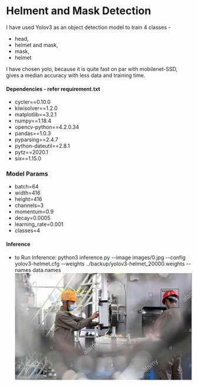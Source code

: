 # Helment and Mask Detection

I have used Yolov3 as an object detection model to train 4 classes - 

* head,
* helmet and mask,
* mask,
* helmet

I have chosen yolo, because it is quite fast on par with mobilenet-SSD, 
gives a median accuracy with less data and training time.

#### Dependencies - refer requirement.txt
* cycler==0.10.0
* kiwisolver==1.2.0
* matplotlib==3.2.1
* numpy==1.18.4
* opencv-python==4.2.0.34
* pandas==1.0.3
* pyparsing==2.4.7
* python-dateutil==2.8.1
* pytz==2020.1
* six==1.15.0

### Model Params
 * batch=64
 * width=416
 * height=416
 * channels=3 
 * momentum=0.9
 * decay=0.0005
 * learning_rate=0.001
 * classes=4

#### Inference
* to Run Inference: python3 inference.py --image images/0.jpg --config yolov3-helmet.cfg --weights ../backup/yolov3-helmet_20000.weights --names data.names
![Screenshot](test_0.png)
